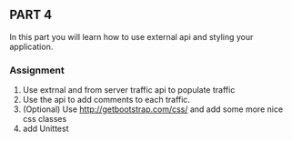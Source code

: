 ## PART 4 
In this part you will learn how to use external api and styling your application.

### Assignment
1. Use extrnal and from server  traffic api to populate traffic
2. Use the api to add comments to each traffic.
3. (Optional) Use http://getbootstrap.com/css/ and add some more nice css classes 
4. add Unittest
